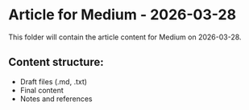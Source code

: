 # Article for Medium - 2026-03-28

This folder will contain the article content for Medium on 2026-03-28.

## Content structure:
- Draft files (.md, .txt)
- Final content
- Notes and references
